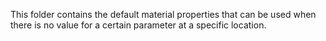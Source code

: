 This folder contains the default material properties that can be used when there is no value for
a certain parameter at a specific location.